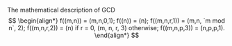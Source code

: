 The mathematical description of GCD
$$
\begin{align*}
f((m,n)) = (m,n,0,1);
f((n)) = (n);
f((m,n,r,1)) = (m,n, `m mod n`, 2);
f((m,n,r,2)) = (n) if r = 0, (m, n, r, 3)  otherwise;
f((m,n,p,3)) = (n,p,p,1).
\end{align*}
$$

